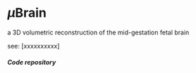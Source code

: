 # $\mu$Brain
a 3D volumetric reconstruction of the mid-gestation fetal brain 

see: [xxxxxxxxxx] 

##### Code repository
